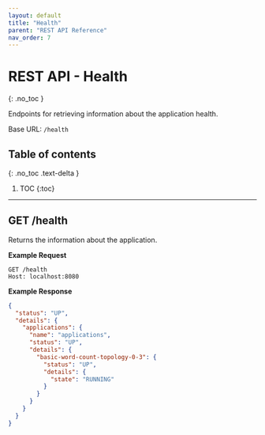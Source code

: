 ```yaml
---
layout: default
title: "Health"
parent: "REST API Reference"
nav_order: 7
---
```


# REST API - Health
{: .no_toc }

Endpoints for retrieving information about the application health.

Base URL: `/health`

## Table of contents
{: .no_toc .text-delta }

1. TOC
{:toc}

---

##  GET /health

Returns the information about the application.

**Example Request**

```
GET /health
Host: localhost:8080
```
**Example Response**

```json
{
  "status": "UP",
  "details": {
    "applications": {
      "name": "applications",
      "status": "UP",
      "details": {
        "basic-word-count-topology-0-3": {
          "status": "UP",
          "details": {
            "state": "RUNNING"
          }
        }
      }
    }
  }
}
```
